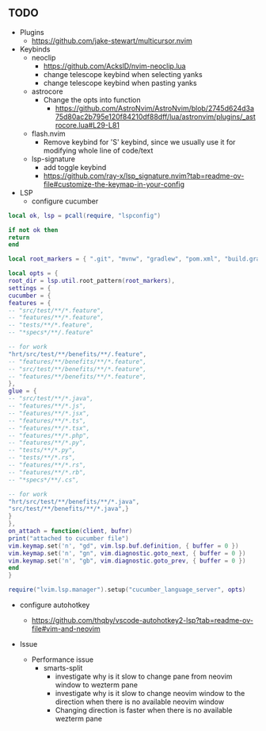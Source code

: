 ## TODO
- Plugins
  - https://github.com/jake-stewart/multicursor.nvim
- Keybinds
  - neoclip
    - https://github.com/AckslD/nvim-neoclip.lua
    - change telescope keybind when selecting yanks
    - change telescope keybind when pasting yanks
  - astrocore
    - Change the opts into function
      - https://github.com/AstroNvim/AstroNvim/blob/2745d624d3a75d80ac2b795e120f84210df88dff/lua/astronvim/plugins/_astrocore.lua#L29-L81
  - flash.nvim
    - Remove keybind for 'S' keybind, since we usually use it for modifying whole line of code/text
  - lsp-signature
    - add toggle keybind
    - https://github.com/ray-x/lsp_signature.nvim?tab=readme-ov-file#customize-the-keymap-in-your-config
- LSP
  - configure cucumber

```lua
local ok, lsp = pcall(require, "lspconfig")

if not ok then
return
end

local root_markers = { ".git", "mvnw", "gradlew", "pom.xml", "build.gradle" }

local opts = {
root_dir = lsp.util.root_pattern(root_markers),
settings = {
cucumber = {
features = {
-- "src/test/**/*.feature",
-- "features/**/*.feature",
-- "tests/**/*.feature",
-- "*specs*/**/.feature"

-- for work
"hrt/src/test/**/benefits/**/.feature",
-- "features/**/benefits/**/*.feature",
-- "src/test/**/benefits/**/*.feature",
-- "features/**/benefits/**/*.feature",
},
glue = {
-- "src/test/**/*.java",
-- "features/**/*.js",
-- "features/**/*.jsx",
-- "features/**/*.ts",
-- "features/**/*.tsx",
-- "features/**/*.php",
-- "features/**/*.py",
-- "tests/**/*.py",
-- "tests/**/*.rs",
-- "features/**/*.rs",
-- "features/**/*.rb",
-- "*specs*/**/.cs",

-- for work
"hrt/src/test/**/benefits/**/*.java",
"src/test/**/benefits/**/*.java",}
}
},
on_attach = function(client, bufnr)
print("attached to cucumber file")
vim.keymap.set('n', "gd", vim.lsp.buf.definition, { buffer = 0 })
vim.keymap.set('n', "gn", vim.diagnostic.goto_next, { buffer = 0 })
vim.keymap.set('n', "gb", vim.diagnostic.goto_prev, { buffer = 0 })
end
}

require("lvim.lsp.manager").setup("cucumber_language_server", opts)
```
  - configure autohotkey
    - https://github.com/thqby/vscode-autohotkey2-lsp?tab=readme-ov-file#vim-and-neovim

- Issue
  - Performance issue
    - smarts-split
      - investigate why is it slow to change pane from neovim window to wezterm pane
      - investigate why is it slow to change neovim window to the direction when there is no available neovim window
      - Changing direction is faster when there is no available wezterm pane
